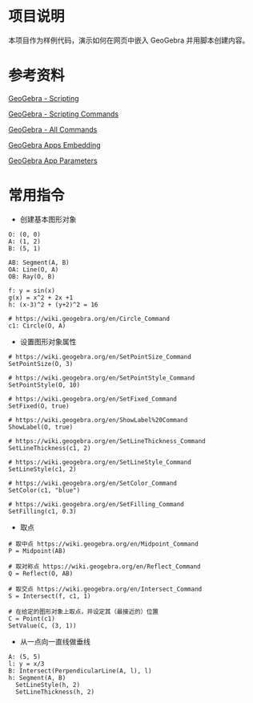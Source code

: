# 项目说明

本项目作为样例代码，演示如何在网页中嵌入 GeoGebra 并用脚本创建内容。

# 参考资料

[GeoGebra - Scripting](https://wiki.geogebra.org/en/Scripting)

[GeoGebra - Scripting Commands](https://wiki.geogebra.org/en/Scripting_Commands)

[GeoGebra - All Commands](https://wiki.geogebra.org/en/Category:Commands)

[GeoGebra Apps Embedding](https://wiki.geogebra.org/en/Reference:GeoGebra_Apps_Embedding)

[GeoGebra App Parameters](https://wiki.geogebra.org/en/Reference:GeoGebra_App_Parameters)

# 常用指令

- 创建基本图形对象
```
O: (0, 0)
A: (1, 2)
B: (5, 1)

AB: Segment(A, B)
OA: Line(O, A)
OB: Ray(O, B)

f: y = sin(x)
g(x) = x^2 + 2x +1
h: (x-3)^2 + (y+2)^2 = 16

# https://wiki.geogebra.org/en/Circle_Command
c1: Circle(O, A)
```

- 设置图形对象属性
```
# https://wiki.geogebra.org/en/SetPointSize_Command
SetPointSize(O, 3)

# https://wiki.geogebra.org/en/SetPointStyle_Command
SetPointStyle(O, 10)

# https://wiki.geogebra.org/en/SetFixed_Command
SetFixed(O, true)

# https://wiki.geogebra.org/en/ShowLabel%20Command
ShowLabel(O, true)

# https://wiki.geogebra.org/en/SetLineThickness_Command
SetLineThickness(c1, 2)

# https://wiki.geogebra.org/en/SetLineStyle_Command
SetLineStyle(c1, 2)

# https://wiki.geogebra.org/en/SetColor_Command
SetColor(c1, "blue")

# https://wiki.geogebra.org/en/SetFilling_Command
SetFilling(c1, 0.3)
```

- 取点
```
# 取中点 https://wiki.geogebra.org/en/Midpoint_Command
P = Midpoint(AB)

# 取对称点 https://wiki.geogebra.org/en/Reflect_Command
Q = Reflect(O, AB)

# 取交点 https://wiki.geogebra.org/en/Intersect_Command
S = Intersect(f, c1, 1)

# 在给定的图形对象上取点，并设定其（最接近的）位置
C = Point(c1)
SetValue(C, (3, 1))
```

- 从一点向一直线做垂线
```
A: (5, 5)
l: y = x/3
B: Intersect(PerpendicularLine(A, l), l)
h: Segment(A, B)
  SetLineStyle(h, 2)
  SetLineThickness(h, 2)
```
